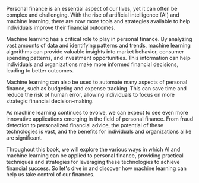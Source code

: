
Personal finance is an essential aspect of our lives, yet it can often be complex and challenging. With the rise of artificial intelligence (AI) and machine learning, there are now more tools and strategies available to help individuals improve their financial outcomes.

Machine learning has a critical role to play in personal finance. By analyzing vast amounts of data and identifying patterns and trends, machine learning algorithms can provide valuable insights into market behavior, consumer spending patterns, and investment opportunities. This information can help individuals and organizations make more informed financial decisions, leading to better outcomes.

Machine learning can also be used to automate many aspects of personal finance, such as budgeting and expense tracking. This can save time and reduce the risk of human error, allowing individuals to focus on more strategic financial decision-making.

As machine learning continues to evolve, we can expect to see even more innovative applications emerging in the field of personal finance. From fraud detection to personalized financial advice, the potential of these technologies is vast, and the benefits for individuals and organizations alike are significant.

Throughout this book, we will explore the various ways in which AI and machine learning can be applied to personal finance, providing practical techniques and strategies for leveraging these technologies to achieve financial success. So let's dive in and discover how machine learning can help us take control of our finances.
